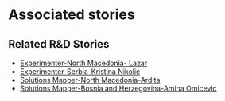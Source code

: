 # Associated stories

<!-- !!DO NOT REMOVE!! start autogenerated hyperlinks -->
## Related R&D Stories
- [Experimenter\-North Macedonia\- Lazar](/RnD-Archive/stories/?doc=Experimenters_MKD)
- [Experimenter\-Serbia\-Kristina Nikolic](/RnD-Archive/stories/?doc=Experimenters_SRB)
- [Solutions Mapper\-North Macedonia\-Ardita](/RnD-Archive/stories/?doc=SolutionMappers_MKD)
- [Solutions Mapper\-Bosnia and Herzegovina\-Amina Omicevic](/RnD-Archive/stories/?doc=SolutionMappers_BIH)
<!-- !!DO NOT REMOVE!! end autogenerated hyperlinks -->